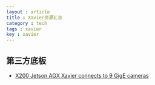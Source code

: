 ```yaml
---
layout : article 
title : Xavier资源汇总 
category : tech 
tags : xavier 
key : xavier 
---
```

## 第三方底板
* [ X200 Jetson AGX Xavier connects to 9 GigE cameras](https://auvidea.com/)

